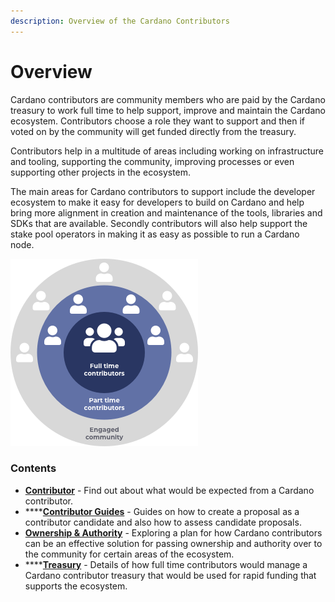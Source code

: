 ```yaml
---
description: Overview of the Cardano Contributors
---
```


# Overview

Cardano contributors are community members who are paid by the Cardano treasury to work full time to help support, improve and maintain the Cardano ecosystem. Contributors choose a role they want to support and then if voted on by the community will get funded directly from the treasury.&#x20;

Contributors help in a multitude of areas including working on infrastructure and tooling, supporting the community, improving processes or even supporting other projects in the ecosystem.&#x20;

The main areas for Cardano contributors to support include the developer ecosystem to make it easy for developers to build on Cardano and help bring more alignment in creation and maintenance of the tools, libraries and SDKs that are available. Secondly contributors will also help support the stake pool operators in making it as easy as possible to run a Cardano node.



![](.gitbook/assets/contributors-league-small.png)

### Contents

* [**Contributor**](broken-reference) - Find out about what would be expected from a Cardano contributor.
* ****[**Contributor Guides**](broken-reference) - Guides on how to create a proposal as a contributor candidate and also how to assess candidate proposals.
* [**Ownership & Authority**](broken-reference) - Exploring a plan for how Cardano contributors can be an effective solution for passing ownership and authority over to the community for certain areas of the ecosystem.
* ****[**Treasury**](broken-reference) - Details of how full time contributors would manage a Cardano contributor treasury that would be used for rapid funding that supports the ecosystem.
